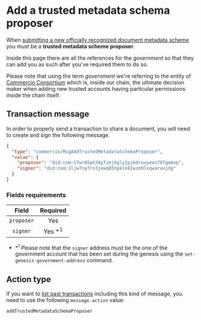 # Add a trusted metadata schema proposer
When [submitting a new officially recognized document metadata scheme](add-supported-metadata-schema.md) 
you must be a **trusted metadata scheme proposer**.  

Inside this page there are all the references for the *government* so that they can add you as such after you've
required them to do so. 

Please note that using the term *government* we're referring to the entity of 
[Commercio Consortium](https://commercioconsortium.org/) which is, inside our chain, the ultimate decision maker 
when adding new trusted accounts having particular permissions inside the chain itself. 

## Transaction message
In order to properly send a transaction to share a document, you will need to create and sign the
following message.

```json
{
  "type": "commercio/MsgAddTrustedMetadataSchemaProposer",
  "value": {
    "proposer": "did:com:1fwr65ph34yfzejkgly2pj6druxyexn797gmmvp",
    "signer": "did:com:1ljw7ny7rx3jewq85hpkln82wzm9lxqwaruxjdg"
  }
}
```

### Fields requirements
| Field | Required | 
| :---: | :------: |
| `proposer` | Yes |
| `signer` | Yes *<sup>1</sup> |  

- *<sup>1</sup> Please note that the `signer` address must be the one of the government account that has been set 
during the genesis using the `set-genesis-government-address` command.

## Action type
If you want to [list past transactions](../../../developers/listing-transactions.md) including this kind of message,
you need to use the following `message.action` value: 

```
addTrustedMetadataSchemaProposer
```  